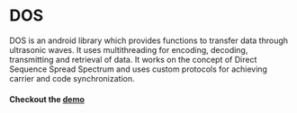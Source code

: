 # DOS
DOS is an android library which provides functions to transfer data through ultrasonic waves. It uses multithreading for encoding, decoding, transmitting and retrieval of data.
It works on the concept of Direct Sequence Spread Spectrum and uses custom protocols for achieving carrier and code synchronization.

#### Checkout the [demo](https://youtu.be/4CAEjzzCoiE)
